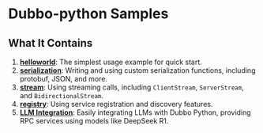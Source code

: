 # Dubbo-python Samples

## What It Contains

1. [**helloworld**](./helloworld): The simplest usage example for quick start.
2. [**serialization**](./serialization): Writing and using custom serialization functions, including protobuf, JSON, and more.
3. [**stream**](./stream): Using streaming calls, including `ClientStream`, `ServerStream`, and `BidirectionalStream`.
4. [**registry**](./registry): Using service registration and discovery features.
5. [**LLM Integration**](./llm): Easily integrating LLMs with Dubbo Python, providing RPC services using models like DeepSeek R1.

